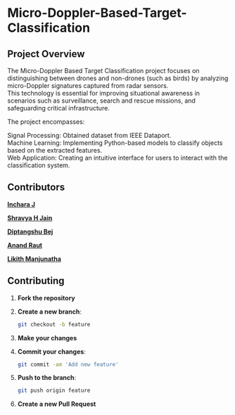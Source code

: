 
# Micro-Doppler-Based-Target-Classification

## Project Overview

The Micro-Doppler Based Target Classification project focuses on distinguishing between drones and non-drones (such as birds) by analyzing micro-Doppler signatures captured from radar sensors. <br>
This technology is essential for improving situational awareness in scenarios such as surveillance, search and rescue missions, and safeguarding critical infrastructure. <br>

The project encompasses:

Signal Processing: Obtained dataset from IEEE Dataport.<br>
Machine Learning: Implementing Python-based models to classify objects based on the extracted features.<br>
Web Application: Creating an intuitive interface for users to interact with the classification system.<br>

## Contributors 

**[Inchara J](https://github.com/Incharajayaram)**<br>

**[Shravya H Jain](https://github.com/shravya312)**<br>

**[Diptangshu Bej](https://github.com/DiptangshuBej)**<br>

**[Anand Raut](https://github.com/Anand-Raut9)**<br>

**[Likith Manjunatha](https://github.com/Likith-m-22)**<br>

## Contributing

1. **Fork the repository**
2. **Create a new branch**:

   ```sh
   git checkout -b feature
   ```

3. **Make your changes**
4. **Commit your changes**:

   ```sh
   git commit -am 'Add new feature'
   ```

5. **Push to the branch**:

   ```sh
   git push origin feature
   ```

6. **Create a new Pull Request**
